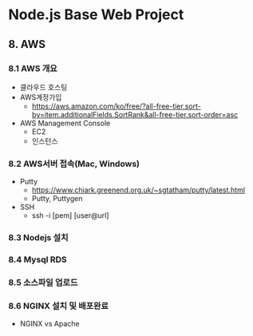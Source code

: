 # Node.js Base Web Project

## 8. AWS

### 8.1 AWS 개요
- 클라우드 호스팅
- AWS계정가입
    - https://aws.amazon.com/ko/free/?all-free-tier.sort-by=item.additionalFields.SortRank&all-free-tier.sort-order=asc
- AWS Management Console
    - EC2
    - 인스턴스

### 8.2 AWS서버 접속(Mac, Windows)
- Putty
    - https://www.chiark.greenend.org.uk/~sgtatham/putty/latest.html
    - Putty, Puttygen
- SSH
    - ssh -i [pem] [user@url]


### 8.3 Nodejs 설치
### 8.4 Mysql RDS
### 8.5 소스파일 업로드
### 8.6 NGINX 설치 및 배포완료
- NGINX vs Apache
